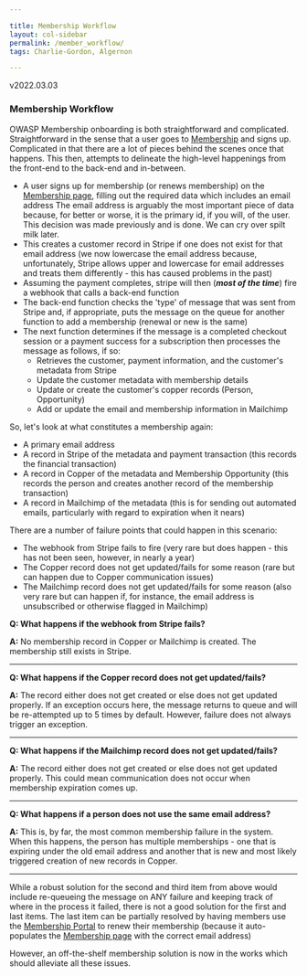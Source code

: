 ```yaml
---

title: Membership Workflow
layout: col-sidebar
permalink: /member_workflow/
tags: Charlie-Gordon, Algernon

---
```


v2022.03.03

### Membership Workflow
OWASP Membership onboarding is both straightforward and complicated. Straightforward in the sense that a user goes to [Membership](https://owasp.org/membership/) and signs up. 
Complicated in that there are a lot of pieces behind the scenes once that happens. This then, attempts to delineate the high-level happenings from the front-end to the back-end and in-between.

* A user signs up for membership (or renews membership) on the [Membership page](https://owasp.org/membership/), filling out the required data which includes an email address
  The email address is arguably the most important piece of data because, for better or worse, it is the primary id, if you will, of the user. This decision
  was made previously and is done. We can cry over spilt milk later.
* This creates a customer record in Stripe if one does not exist for that email address (we now lowercase the email address because, unfortunately, Stripe allows upper and lowercase 
  for email addresses and treats them differently - this has caused problems in the past)
* Assuming the payment completes, stripe will then (***most of the time***) fire a webhook that calls a back-end function
* The back-end function checks the 'type' of message that was sent from Stripe and, if appropriate, puts the message on the queue for another function to add a membership (renewal or new is the same)
* The next function determines if the message is a completed checkout session or a payment success for a subscription then processes the message as follows, if so:
    * Retrieves the customer, payment information, and the customer's metadata from Stripe
    * Update the customer metadata with membership details
    * Update or create the customer's copper records (Person, Opportunity)
    * Add or update the email and membership information in Mailchimp

So, let's look at what constitutes a membership again:
* A primary email address
* A record in Stripe of the metadata and payment transaction (this records the financial transaction)
* A record in Copper of the metadata and Membership Opportunity (this records the person and creates another record of the membership transaction)
* A record in Mailchimp of the metadata (this is for sending out automated emails, particularly with regard to expiration when it nears)

There are a number of failure points that could happen in this scenario:
* The webhook from Stripe fails to fire (very rare but does happen - this has not been seen, however, in nearly a year)
* The Copper record does not get updated/fails for some reason (rare but can happen due to Copper communication issues)
* The Mailchimp record does not get updated/fails for some reason (also very rare but can happen if, for instance, the email address is unsubscribed or otherwise flagged in Mailchimp)

**Q: What happens if the webhook from Stripe fails?**

**A:** No membership record in Copper or Mailchimp is created. The membership still exists in Stripe.

---

**Q: What happens if the Copper record does not get updated/fails?**

**A:** The record either does not get created or else does not get updated properly. If an exception occurs here, the message returns to queue and will be re-attempted up to 5 times by default. However, failure does not always trigger an exception.

---

**Q: What happens if the Mailchimp record does not get updated/fails?**

**A:** The record either does not get created or else does not get updated properly. This could mean communication does not occur when membership expiration comes up.

---

**Q: What happens if a person does not use the same email address?**

**A:** This is, by far, the most common membership failure in the system. When this happens, the person has multiple memberships - one that is expiring under the old email address and another that is new and most likely triggered creation of new records in Copper.

---

While a robust solution for the second and third item from above would include re-queueing the message on ANY failure and keeping track of where in the process it failed, there is not a good solution for the first and last items. The
last item can be partially resolved by having members use the [Membership Portal](https://members.owasp.org/) to renew their membership (because it auto-populates the [Membership page](https://owasp.org/membership/) with the correct email address)

However, an off-the-shelf membership solution is now in the works which should alleviate all these issues.